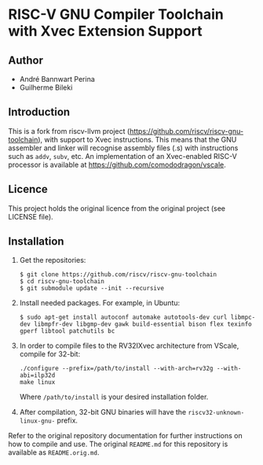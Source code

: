 # RISC-V GNU Compiler Toolchain with Xvec Extension Support

## Author

* André Bannwart Perina
* Guilherme Bileki

## Introduction

This is a fork from riscv-llvm project (https://github.com/riscv/riscv-gnu-toolchain), with
support to Xvec instructions. This means that the GNU assembler and linker will recognise
assembly files (.s) with instructions such as ```addv```, ```subv```, etc. An implementation
of an Xvec-enabled RISC-V processor is available at https://github.com/comododragon/vscale.

## Licence

This project holds the original licence from the original project (see LICENSE file).

## Installation

1. Get the repositories:

	```
	$ git clone https://github.com/riscv/riscv-gnu-toolchain
	$ cd riscv-gnu-toolchain
	$ git submodule update --init --recursive
	```

2. Install needed packages. For example, in Ubuntu:

	```
	$ sudo apt-get install autoconf automake autotools-dev curl libmpc-dev libmpfr-dev libgmp-dev gawk build-essential bison flex texinfo gperf libtool patchutils bc
	```

3. In order to compile files to the RV32IXvec architecture from VScale, compile for 32-bit:

	```
	./configure --prefix=/path/to/install --with-arch=rv32g --with-abi=ilp32d
	make linux
	```

	Where ```/path/to/install``` is your desired installation folder.

4. After compilation, 32-bit GNU binaries will have the ```riscv32-unknown-linux-gnu-``` prefix.

Refer to the original repository documentation for further instructions on how to compile and use.
The original ```README.md``` for this repository is available as ```README.orig.md```.

